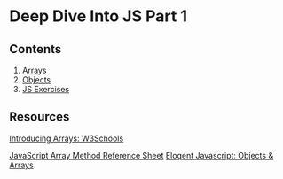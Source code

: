 # Deep Dive Into JS Part 1 

## Contents 

1. [Arrays](https://github.com/HarlemBusinessAlliance/WebDevelopmentSquad/blob/master/deep_dive_into_js_pt1/arrays.md)
2. [Objects](https://github.com/HarlemBusinessAlliance/WebDevelopmentSquad/blob/master/deep_dive_into_js_pt1/objects.md)
3. [JS Exercises](https://github.com/HarlemBusinessAlliance/WebDevelopmentSquad/blob/master/deep_dive_into_js_pt1/exercises.md)

## Resources 

[Introducing Arrays: W3Schools](https://www.w3schools.com/js/js_arrays.asp)

[JavaScript Array Method Reference Sheet](https://www.w3schools.com/jsref/jsref_obj_array.asp
)
[Eloqent Javascript: Objects & Arrays](https://eloquentjavascript.net/04_data.html)


